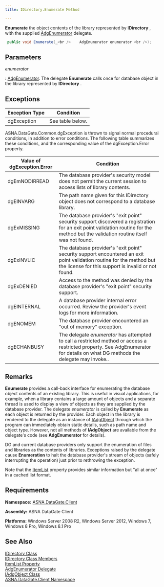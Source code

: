 ```yaml
---
title: IDirectory.Enumerate Method

---
```


**Enumerate** the object contents of the library represented by **IDirectory** , with the supplied [ AdgEnumerator](adg-enumerator-delegate.html) delegate.

```cs
 public void Enumerate(_<br />    AdgEnumerator enumerator <br />);
```


## Parameters



 *enumerator* 

: 
[AdgEnumerator](adg-enumerator-delegate.html). The delegate **Enumerate** calls once for database object in the library represented by **IDirectory** .



## Exceptions



| Exception Type | Condition |
| ---- | ---- |
| dgException | See table below. |



ASNA.DataGate.Common.dgException is thrown to signal normal procedural conditions, in addition to error conditions. The following table summarizes these conditions, and the corresponding value of the dgException.Error property.<br />



| Value of dgException.Error | Condition |
| ---- | ---- |
| <p>dgEmNODIRREAD | The database provider's security model does not permit the current session to access lists of library contents. |
| dgEINVARG | The path name given for this IDirectory object does not correspond to a database library. |
| dgExMISSING | The database provider's "exit point" security support discovered a registration for an exit point validation routine for the method but the validation routine itself was not found. |
| dgExINVLIC | The database provider's "exit point" security support encountered an exit point validation routine for the method but the license for this support is invalid or not found. |
| dgExDENIED | Access to the method was denied by the database provider's "exit point" security support. |
| dgEINTERNAL | A database provider internal error occurred. Review the provider's event logs for more information. |
| dgENOMEM | The database provider encountered an "out of memory" exception. |
| dgECHANBUSY | The delegate *enumerator* has attempted to call a restricted method or access a restricted property. See AdgEnumerator for details on what DG methods the delegate may invoke.. |



## Remarks

**Enumerate** provides a call-back interface for enumerating the database object contents of an existing library. This is useful in visual applications, for example, when a library contains a large amount of objects and a separate thread is used to display a view of objects as they are supplied by the database provider. The delegate *enumerator* is called by **Enumerate** as each object is returned by the provider. Each object in the library is rendered to the delegate as an instance of [IAdgObject](iadg-object-class.html) through which the program can immediately obtain static details, such as path name and object type. However, not all methods of **IAdgObject** are available from the delegate's code (see **AdgEnumerator** for details).

DG and current database providers only support the enumeration of files and libraries as the contents of libraries. Exceptions raised by the delegate cause **Enumeration** to halt the database provider's stream of objects (safely interrupting the operation) just prior to rethrowing the exception.

Note that the [ItemList](idirectory-class-item-list-property.html) property provides similar information but "all at once" in a cached list format.
## Requirements

<span> **Namespace:** [ASNA.DataGate.Client](datagate-client-namespace.html) </span> 

<span> **Assembly:** ASNA DataGate Client</span> 

<span> **Platforms:** Windows Server 2008 R2, Windows Server 2012, Windows 7, Windows 8 Pro, Windows 8.1 Pro</span> 
## See Also


[IDirectory Class](idirectory-class.html)
      <br />
[IDirectory Class Members](idirectory-members.html)
      <br />
[ItemList Property](idirectory-class-item-list-property.html)
      <br />
[AdgEnumerator Delegate](adg-enumerator-delegate.html)
      <br />
[IAdgObject Class](iadg-object-class.html)
      <br />
[ASNA.DataGate.Client Namespace](datagate-client-namespace.html)

